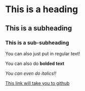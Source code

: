 # This is a heading

## This is a subheading

### This is a sub-subheading

You can also just put in regular text!

You can also do **bolded text**

*You can even do italics!!*

[This link will take you to github](http://github.com)

